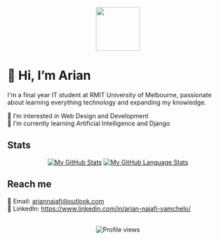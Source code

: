 <div id="header" align="center">
  <img src="https://media.giphy.com/media/3kPDmoWdBpQPNhCnUG/giphy.gif" width="100"/>
</div>

# 👋 Hi, I’m Arian

I'm a final year IT student at RMIT University of Melbourne, passionate about learning everything technology and expanding my knowledge. 

👀 I’m interested in Web Design and Development<br/>
🌱 I’m currently learning Artificial Intelligence and Django<br/>

## Stats

<div align="center">

  [![My GitHub Stats](https://github-readme-stats.vercel.app/api/?username=ary-na&count_private=true&theme=tokyonight&showicons=true)]()
  [![My GitHub Language Stats](https://github-readme-stats.vercel.app/api/top-langs/?username=ary-na&langs_count=10&theme=tokyonight)]()<br />

</div>

## Reach me

📧 Email: ariannajafi@outlook.com<br />
🔹 LinkedIn: https://www.linkedin.com/in/arian-najafi-yamchelo/<br /><br />

<div id="badges" align="center">
  <img src="https://komarev.com/ghpvc/?username=ary-na&style=flat-round&color=blue" alt="Profile views"/>
</div>

<!---
aryna93/aryna93 is a ✨ special ✨ repository because its `README.md` (this file) appears on your GitHub profile.
You can click the Preview link to take a look at your changes.
--->
